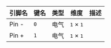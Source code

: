 <!--
DO NOT EDIT THIS FILE DIRECTLY.
This file is generated by tools/comp-docs.js.
All changes will be overwritten by regeneration.
-->

<slot class="model-pins">

| 引脚名 | 键名 | 类型 | 维度 | 描述 |
|:------ |:---- |:----:|:----:|:---- |
| Pin \- | `0` | 电气 | <samp>1</samp> × <samp>1</samp> |  |
| Pin \+ | `1` | 电气 | <samp>1</samp> × <samp>1</samp> |  |

</slot>
